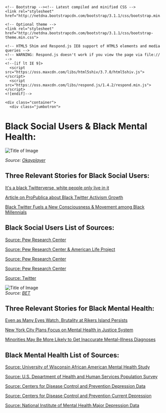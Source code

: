 <!DOCTYPE html>
<html lang="en">
  <head>
    <meta charset="utf-8">
    <meta http-equiv="X-UA-Compatible" content="IE=edge">
    <meta name="viewport" content="width=device-width, initial-scale=1">
    <title>Basic Bootstrap Template</title>

    <!-- Bootstrap --><!-- Latest compiled and minified CSS -->
	<link rel="stylesheet" href="http://netdna.bootstrapcdn.com/bootstrap/3.1.1/css/bootstrap.min.css">

	<!-- Optional theme -->
	<link rel="stylesheet" href="http://netdna.bootstrapcdn.com/bootstrap/3.1.1/css/bootstrap-theme.min.css">

    <!-- HTML5 Shim and Respond.js IE8 support of HTML5 elements and media queries -->
    <!-- WARNING: Respond.js doesn't work if you view the page via file:// -->
    <!--[if lt IE 9]>
      <script src="https://oss.maxcdn.com/libs/html5shiv/3.7.0/html5shiv.js"></script>
      <script src="https://oss.maxcdn.com/libs/respond.js/1.4.2/respond.min.js"></script>
    <![endif]-->
  </head>
  <body>
    
	<div class="container">
	  <div class="jumbotron">
<h1>Black Social Users & Black Mental Health:</h1>
	   </div>

<p><img src="http://www.okayplayer.com/wp-content/uploads/2014/01/black-twitter-2-wide.jpg" alt="Title of Image" /> <br/>


<em>Source: <a href="http://www.okayplayer.com/news/pew-poll-study-black-twitter-african-american-social-media.html">Okayplayer</a></em></p>

<h2>Three Relevant Stories for Black Social Users:</h2>

<p><a href=”http://www.today.com/money/its-black-twitterverse-white-people-only-live-it-394051”>It's a black Twitterverse, white people only live in it</a></p>

<p><a href=”http://search.proquest.com/blacknews/docview/1558970735/3D03B99F01E3408CPQ/1?accountid=6182”>Article on ProPublica about Black Twitter Activism Growth</a></p>

<p><a href=”http://www.slideshare.net/slideshow/embed_code/28976193 ”>Black Twitter Fuels a New Consciousness & Movement among Black Millennials</a>

<div>

<h2>Black Social Users List of Sources:</h2>
<p><a href=”http://www.statista.com/statistics/265646/share-of-us-internet-users-who-use-twitter-by-ethnic-background/”>Source: Pew Research Center</a></p>

<p><a href=”http://www.statista.com/statistics/261770/share-of-us-internet-users-who-use-reddit-by-ethnicity/”>Source: Pew Research Center & American Life Project</a></p>

<p><a href=”http://www.pewinternet.org/2014/01/06/detailed-demographic-tables”>Source: Pew Research Center</a></p>

<p><a href=”http://www.statista.com/statistics/184322/usage-of-twitter-among-us-teenagers-by-ethnicity/”>Source: Pew Research Center</a></p>

<p><a href=”http://www.statista.com/statistics/313710/twitter-employee-ethnicity-and-department-us/”>Source: Twitter</a></p>

<p><img src="http://www.bet.com/news/health/2013/08/21/commentary-why-we-need-to-talk-about-black-men-s-mental-health/_jcr_content/featuredMedia/newsitemimage.newsimage.dimg/071212-health-depression-sadness-illness-stress-mental.jpg" alt="Title of Image" /> <br/>
<em>Source: <a href="http://www.bet.com/news/health/2013/08/21/commentary-why-we-need-to-talk-about-black-men-s-mental-health.html">BET</a></em></p>

<h2>Three Relevant Stories for Black Mental Health:</h2>

<p><a href=”http://www.nytimes.com/2015/02/22/nyregion/even-as-many-eyes-watch-brutality-at-rikers-island-persists.html”>Even as Many Eyes Watch, Brutality at Rikers Island Persists</a></p>

<p><a href=”http://www.nytimes.com/2014/12/02/nyregion/new-york-city-to-expand-health-services-for-mentally-ill-inmates.html?_r=0>New York City Plans Focus on Mental Health in Justice System</a></p>

<p><a href=”http://nymag.com/scienceofus/2015/03/minorities-and-mental-illness-diagnoses.html”>Minorities May Be More Likely to Get Inaccurate Mental-Illness Diagnoses</a></p>

<h2>Black Mental Health List of Sources:</h2>

<p><a href=”http://www.ncbi.nlm.nih.gov/pmc/articles/PMC4279858/table/T2/”>Source: University of Wisconsin African American Mental Health Study</a></p>

<p><a href=”http://aspe.hhs.gov/health/reports/2012/uninsuredintheus/ib.cfm”>Source:  U.S. Department of Health and Human Services Population Survey</a></p>

<p><a href=”http://www.cdc.gov/mentalhealth/data_stats/depression.htm”>Source: Centers for Disease Control and Prevention Depression Data </a></p>

<p><a href=”http://www.cdc.gov/mmwr/preview/mmwrhtml/mm5938a2.htm”>Source: Centers for Disease Control and Prevention  Current Depression </a></p>

<p><a href=”http://www.nimh.nih.gov/health/statistics/prevalence/major-depression-among-adults.shtml”>Source: National Institute of Mental Health Major Depression Data</a></p>

</div>

<div>

<div class="col-md-8">
</p>
</div>
<div class="col-md-4 pull-left">

</div>
  </body>
</html>